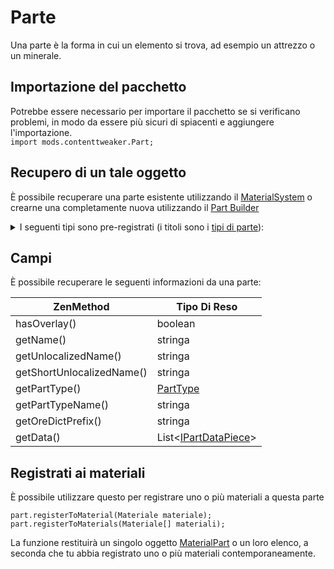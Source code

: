 # Parte

Una parte è la forma in cui un elemento si trova, ad esempio un attrezzo o un minerale.

## Importazione del pacchetto

Potrebbe essere necessario per importare il pacchetto se si verificano problemi, in modo da essere più sicuri di spiacenti e aggiungere l'importazione.  
`import mods.contenttweaker.Part;`

## Recupero di un tale oggetto

È possibile recuperare una parte esistente utilizzando il [MaterialSystem](/Mods/ContentTweaker/Materials/MaterialSystem/) o crearne una completamente nuova utilizzando il [Part Builder](/Mods/ContentTweaker/Materials/Parts/Part_Builder/)

<details>
    <summary>I seguenti tipi sono pre-registrati (i titoli sono i <a href="../PartType">tipi di parte</a>):</summary>
    <h4>Articoli:</h4>
        <ul>
            <li>Trave<img src="../Assets/beam.png" alt="icona"></li>
            <li>Dardi<img src="../Assets/bolt.png" alt="icona"></li>
            <li>Involucro<img src="../Assets/casing.png" alt="icona"></li>
            <li>Clump<img src="../Assets/clump.png" alt="icona"></li>
            <li>Cristallo Di Cristallo<img src="../Assets/crystal.png" alt="icona"></li>
            <li>Minerale Frantumato (frantumato_ore)<img src="../Assets/crushed_ore.png" alt="icona"></li>
            <li>Piastra Densa (dense_plate)<img src="../Assets/dense_plate.png" alt="icona"></li>
            <li>Polvere Sporca (dirty_polvere)<img src="../Assets/dirty_dust.png" alt="icona"></li>
            <li>Polvere<img src="../Assets/dust.png" alt="icona"></li>
            <li>Attrezzo<img src="../Assets/gear.png" alt="icona"></li>
            <li>Ingot<img src="../Assets/ingot.png" alt="icona"></li>
            <li>Nugget<img src="../Assets/nugget.png" alt="icona"></li>
            <li>Piastra<img src="../Assets/plate.png" alt="icona"></li>
            <li>Rod<img src="../Assets/rod.png" alt="icona"></li>
            <li>Frammento<img src="../Assets/shard.png" alt="icona"></li>
        </ul>
    <h4>Blocchi:</h4>
        <ul>
            <li>Blocca<img src="../Assets/block.png" alt="icona"></li>
        </ul>
    <h4>Ores:</h4>
        <ul>
            <li>Minerale</li>
            <li>Minerale Denso (dense_ore)</li>
            <li>Ore(poor_ore) Povero</li>
        </ul>
    <h4>Fluidi:</h4>
        <ul>
            <li>Molten</li>
        </ul><br />
    <h4>Armor:</h4>
        <ul>
            <li>Armatura <img src="../Assets/armor_head.png" alt="icona della testa"><img src="../Assets/armor_chest.png" alt="icona toracica"><img src="../Assets/armor_legs.png" alt="icona gambe"><img src="../Assets/armor_feet.png" alt="icona piedi"></li>
        </ul>
    <h4>Minecart</h4>
        <ul>
            <li>Minecart</li>
        </ul>
</details>

## Campi

È possibile recuperare le seguenti informazioni da una parte:

| ZenMethod                 | Tipo Di Reso                                                                  |
| ------------------------- | ----------------------------------------------------------------------------- |
| hasOverlay()              | boolean                                                                       |
| getName()                 | stringa                                                                       |
| getUnlocalizedName()      | stringa                                                                       |
| getShortUnlocalizedName() | stringa                                                                       |
| getPartType()             | [PartType](/Mods/ContentTweaker/Materials/Parts/PartType/)                    |
| getPartTypeName()         | stringa                                                                       |
| getOreDictPrefix()        | stringa                                                                       |
| getData()                 | List<[IPartDataPiece](/Mods/ContentTweaker/Materials/Parts/PartDataPiece/)\> |

## Registrati ai materiali

È possibile utilizzare questo per registrare uno o più materiali a questa parte

```zenscript
part.registerToMaterial(Materiale materiale);
part.registerToMaterials(Materiale[] materiali);
```

La funzione restituirà un singolo oggetto [MaterialPart](/Mods/ContentTweaker/Materials/Materials/MaterialPart/) o un loro elenco, a seconda che tu abbia registrato uno o più materiali contemporaneamente.